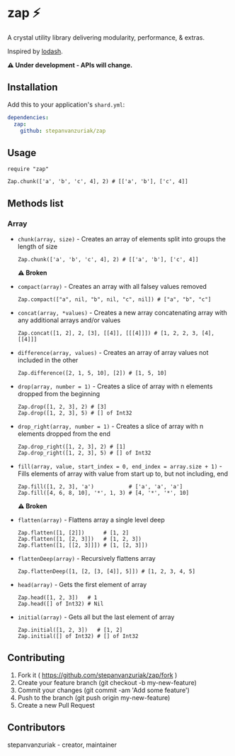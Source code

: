 # zap ⚡

A crystal utility library delivering modularity, performance, & extras.

Inspired by [lodash](https://lodash.com/).

__⚠️ Under development - APIs will change.__

## Installation

Add this to your application's `shard.yml`:

```yaml
dependencies:
  zap:
    github: stepanvanzuriak/zap
```

## Usage

```crystal
require "zap"

Zap.chunk(['a', 'b', 'c', 4], 2) # [['a', 'b'], ['c', 4]]
```

## Methods list

### Array

* `chunk(array, size)` - Creates an array of elements split into groups the length of size
  
  ```crystal
  Zap.chunk(['a', 'b', 'c', 4], 2) # [['a', 'b'], ['c', 4]]
  ```

  __⚠️ Broken__
* `compact(array)` - Creates an array with all falsey values removed
  
  ```crystal
  Zap.compact(["a", nil, "b", nil, "c", nil]) # ["a", "b", "c"]
  ```

* `concat(array, *values)` - Creates a new array concatenating array with any additional arrays and/or values
  
  ```crystal
  Zap.concat([1, 2], 2, [3], [[4]], [[[4]]]) # [1, 2, 2, 3, [4], [[4]]]
  ```

* `difference(array, values)` - Creates an array of array values not included in the other
  
  ```crystal
  Zap.difference([2, 1, 5, 10], [2]) # [1, 5, 10]
  ```

* `drop(array, number = 1)` -  Creates a slice of array with n elements dropped from the beginning
  
  ```crystal
  Zap.drop([1, 2, 3], 2) # [3]
  Zap.drop([1, 2, 3], 5) # [] of Int32
  ```

* `drop_right(array, number = 1)` - Creates a slice of array with n elements dropped from the end
  
  ```crystal
  Zap.drop_right([1, 2, 3], 2) # [1]
  Zap.drop_right([1, 2, 3], 5) # [] of Int32
  ```

* `fill(array, value, start_index = 0, end_index = array.size + 1)` -  Fills elements of array with value from start up to, but not including, end

  ```crystal
  Zap.fill([1, 2, 3], 'a')           # ['a', 'a', 'a']
  Zap.fill([4, 6, 8, 10], '*', 1, 3) # [4, '*', '*', 10]
  ```

  __⚠️ Broken__
* `flatten(array)` -  Flattens array a single level deep
  
  ```crystal
  Zap.flatten([1, [2]])      # [1, 2]
  Zap.flatten([1, [2, 3]])   # [1, 2, 3])
  Zap.flatten([1, [[2, 3]]]) # [1, [2, 3]])
  ```

* `flattenDeep(array)` - Recursively flattens array

  ```crystal
  Zap.flattenDeep([1, [2, [3, [4]], 5]]) # [1, 2, 3, 4, 5]
  ```

* `head(array)` - Gets the first element of array

  ```crystal
  Zap.head([1, 2, 3])   # 1
  Zap.head([] of Int32) # Nil
  ```

* `initial(array)` - Gets all but the last element of array

  ```crystal
  Zap.initial([1, 2, 3])   # [1, 2]
  Zap.initial([] of Int32) # [] of Int32
  ```

## Contributing

1. Fork it ( https://github.com/stepanvanzuriak/zap/fork )
2. Create your feature branch (git checkout -b my-new-feature)
3. Commit your changes (git commit -am 'Add some feature')
4. Push to the branch (git push origin my-new-feature)
5. Create a new Pull Request

## Contributors

stepanvanzuriak - creator, maintainer
